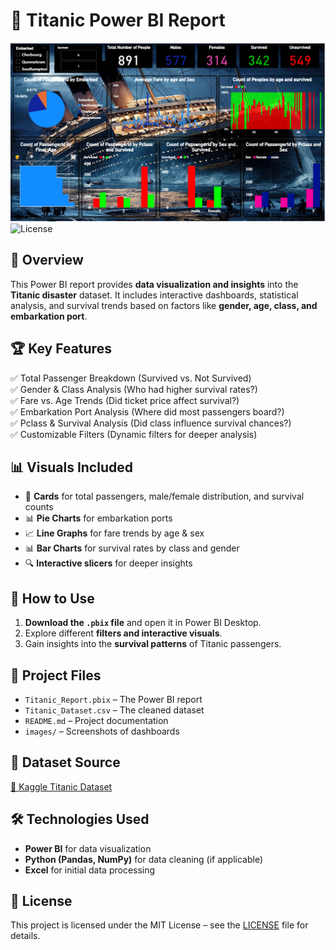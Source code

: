 # 🚢 Titanic Power BI Report  

![Power BI](Titanic.png)
![License](https://img.shields.io/github/license/yourusername/Titanic-Report)

## 📌 Overview  
This Power BI report provides **data visualization and insights** into the **Titanic disaster** dataset. It includes interactive dashboards, statistical analysis, and survival trends based on factors like **gender, age, class, and embarkation port**.  

## 🏆 Key Features  
✅ Total Passenger Breakdown (Survived vs. Not Survived)  
✅ Gender & Class Analysis (Who had higher survival rates?)  
✅ Fare vs. Age Trends (Did ticket price affect survival?)  
✅ Embarkation Port Analysis (Where did most passengers board?)  
✅ Pclass & Survival Analysis (Did class influence survival chances?)  
✅ Customizable Filters (Dynamic filters for deeper analysis)  

## 📊 Visuals Included  
- 📌 **Cards** for total passengers, male/female distribution, and survival counts  
- 📊 **Pie Charts** for embarkation ports  
- 📈 **Line Graphs** for fare trends by age & sex  
- 📊 **Bar Charts** for survival rates by class and gender  
- 🔍 **Interactive slicers** for deeper insights  

## 🚀 How to Use  
1. **Download the `.pbix` file** and open it in Power BI Desktop.  
2. Explore different **filters and interactive visuals**.  
3. Gain insights into the **survival patterns** of Titanic passengers.  

## 📂 Project Files  
- `Titanic_Report.pbix` – The Power BI report  
- `Titanic_Dataset.csv` – The cleaned dataset  
- `README.md` – Project documentation  
- `images/` – Screenshots of dashboards  

## 🔗 Dataset Source  
[🚢 Kaggle Titanic Dataset](https://www.kaggle.com/c/titanic/data)  

## 🛠 Technologies Used  
- **Power BI** for data visualization  
- **Python (Pandas, NumPy)** for data cleaning (if applicable)  
- **Excel** for initial data processing  

## 📜 License  
This project is licensed under the MIT License – see the [LICENSE](LICENSE) file for details.  
